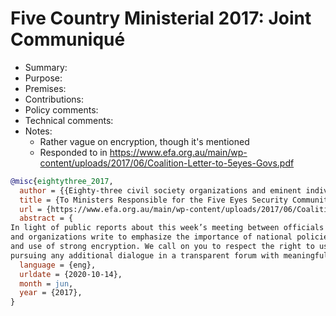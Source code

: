 # Five Country Ministerial 2017: Joint Communiqué

- Summary:
- Purpose:
- Premises:
- Contributions:
- Policy comments:
- Technical comments:
- Notes:
  - Rather vague on encryption, though it's mentioned
  - Responded to in https://www.efa.org.au/main/wp-content/uploads/2017/06/Coalition-Letter-to-5eyes-Govs.pdf

```bib
@misc{eightythree_2017,
  author = {{Eighty-three civil society organizations and eminent individuals}},
  title = {To Ministers Responsible for the Five Eyes Security Community},
  url = {https://www.efa.org.au/main/wp-content/uploads/2017/06/Coalition-Letter-to-5eyes-Govs.pdf},
  abstract = {
In light of public reports about this week’s meeting between officials from your agencies, the undersigned individuals
and organizations write to emphasize the importance of national policies that encourage and facilitate the development
and use of strong encryption. We call on you to respect the right to use and develop strong encryption and commit to
pursuing any additional dialogue in a transparent forum with meaningful public participation.},
  language = {eng},
  urldate = {2020-10-14},
  month = jun,
  year = {2017},
}
```
